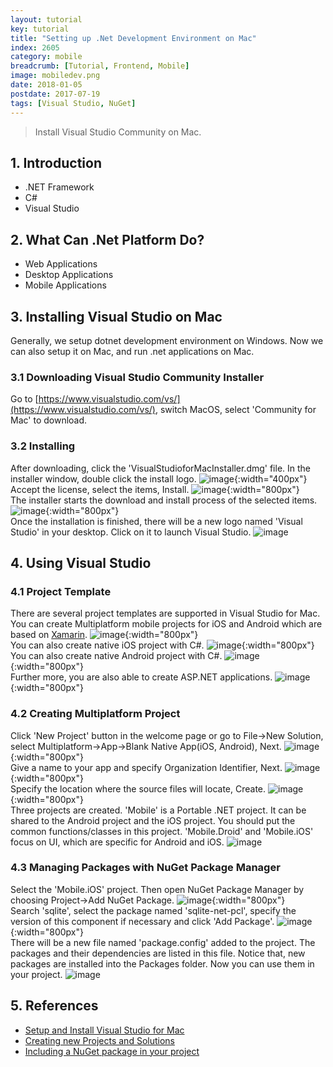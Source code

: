 ```yaml
---
layout: tutorial
key: tutorial
title: "Setting up .Net Development Environment on Mac"
index: 2605
category: mobile
breadcrumb: [Tutorial, Frontend, Mobile]
image: mobiledev.png
date: 2018-01-05
postdate: 2017-07-19
tags: [Visual Studio, NuGet]
---
```


> Install Visual Studio Community on Mac.

## 1. Introduction
* .NET Framework
* C#
* Visual Studio

## 2. What Can .Net Platform Do?
* Web Applications
* Desktop Applications
* Mobile Applications

## 3. Installing Visual Studio on Mac
Generally, we setup dotnet development environment on Windows. Now we can also setup it on Mac, and run .net applications on Mac.
### 3.1 Downloading Visual Studio Community Installer
Go to [https://www.visualstudio.com/vs/](https://www.visualstudio.com/vs/), switch MacOS, select 'Community for Mac' to download.
### 3.2 Installing
After downloading, click the 'VisualStudioforMacInstaller.dmg' file. In the installer window, double click the install logo.
![image](/public/images/frontend/605/install_vs.png){:width="400px"}  
Accept the license, select the items, Install.
![image](/public/images/frontend/605/install_components.png){:width="800px"}  
The installer starts the download and install process of the selected items.
![image](/public/images/frontend/605/install_downloading.png){:width="800px"}  
Once the installation is finished, there will be a new logo named 'Visual Studio' in your desktop. Click on it to launch Visual Studio.
![image](/public/images/frontend/605/visualstudio_workspace.png)

## 4. Using Visual Studio
### 4.1 Project Template
There are several project templates are supported in Visual Studio for Mac.  
You can create Multiplatform mobile projects for iOS and Android which are based on [Xamarin](https://www.xamarin.com/).
![image](/public/images/frontend/605/project_multiplatform.png){:width="800px"}  
You can also create native iOS project with C#.
![image](/public/images/frontend/605/project_ios.png){:width="800px"}  
You can also create native Android project with C#.
![image](/public/images/frontend/605/project_android.png){:width="800px"}  
Further more, you are also able to create ASP.NET applications.
![image](/public/images/frontend/605/project_aspnet.png){:width="800px"}  
### 4.2 Creating Multiplatform Project
Click 'New Project' button in the welcome page or go to File->New Solution, select Multiplatform->App->Blank Native App(iOS, Android), Next.
![image](/public/images/frontend/605/newproject_native.png){:width="800px"}  
Give a name to your app and specify Organization Identifier, Next.
![image](/public/images/frontend/605/newproject_appname.png){:width="800px"}  
Specify the location where the source files will locate, Create.
![image](/public/images/frontend/605/newproject_location.png){:width="800px"}  
Three projects are created. 'Mobile' is a Portable .NET project. It can be shared to the Android project and the iOS project. You should put the common functions/classes in this project. 'Mobile.Droid' and 'Mobile.iOS' focus on UI, which are specific for Android and iOS.
![image](/public/images/frontend/605/newproject_finish.png)
### 4.3 Managing Packages with NuGet Package Manager
Select the 'Mobile.iOS' project. Then open NuGet Package Manager by choosing Project->Add NuGet Package.
![image](/public/images/frontend/605/package_add.png){:width="800px"}  
Search 'sqlite', select the package named 'sqlite-net-pcl', specify the version of this component if necessary and click 'Add Package'.
![image](/public/images/frontend/605/package_sqlite.png){:width="800px"}  
There will be a new file named 'package.config' added to the project. The packages and their dependencies are listed in this file. Notice that, new packages are installed into the Packages folder. Now you can use them in your project.
![image](/public/images/frontend/605/package_config.png)

## 5. References
* [Setup and Install Visual Studio for Mac](https://docs.microsoft.com/en-us/visualstudio/mac/installation)
* [Creating new Projects and Solutions](https://docs.microsoft.com/en-us/visualstudio/mac/create-new-projects)
* [Including a NuGet package in your project](https://docs.microsoft.com/en-us/visualstudio/mac/nuget-walkthrough)
